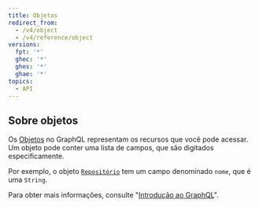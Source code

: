 ```yaml
---
title: Objetos
redirect_from:
  - /v4/object
  - /v4/reference/object
versions:
  fpt: '*'
  ghec: '*'
  ghes: '*'
  ghae: '*'
topics:
  - API
---
```


## Sobre objetos

Os [Objetos](https://graphql.github.io/graphql-spec/June2018/#sec-Objects) no GraphQL representam os recursos que você pode acessar. Um objeto pode conter uma lista de campos, que são digitados especificamente.

Por exemplo, o objeto [`Repositório`](/graphql/reference/objects#repository) tem um campo denominado `nome`, que é uma `String`.

Para obter mais informações, consulte "[Introdução ao GraphQL](/graphql/guides/introduction-to-graphql)".

<!-- this page is pre-rendered by scripts because it's too big to load dynamically -->
<!-- see lib/graphql/static/prerendered-objects.json -->
